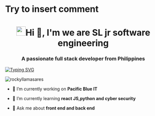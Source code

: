 # Try to insert comment
<h1 align="center"><img src="https://emojis.slackmojis.com/emojis/images/1531849430/4246/blob-sunglasses.gif?1531849430" width="30"/>Hi 👋, I'm we are SL jr software engineering</h1>
<h3 align="center">A passionate full stack developer from Philippines</h3>

[![Typing SVG](https://readme-typing-svg.herokuapp.com?size=26&duration=4998&color=0AD437&width=405&height=58&lines=Future+Software+Engineering;Front-end+Web+Developer;Information+Security;Back-end+Developer)](https://git.io/typing-svg)

<p align="left"> <img src="https://komarev.com/ghpvc/?username=rockyllamasares&label=Profile%20views&color=0e75b6&style=flat" alt="rockyllamasares" /> </p>




- 🔭 I’m currently working on **Pacific Blue IT**

- 🌱 I’m currently learning **react JS,python and cyber security**

- 💬 Ask me about **front end and back end**
